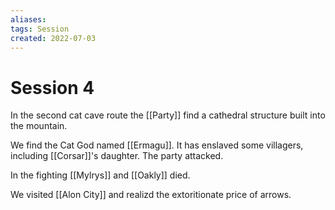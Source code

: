 ```yaml
---
aliases:  
tags: Session 
created: 2022-07-03
---
```

# Session 4
In the second cat cave route the [[Party]] find a cathedral structure built into the mountain.

We find the Cat God named [[Ermagu]]. It has enslaved some villagers, including [[Corsar]]'s daughter. The party attacked.

In the fighting [[Mylrys]] and [[Oakly]] died.

We visited [[Alon City]] and realizd the extoritionate price of arrows.
